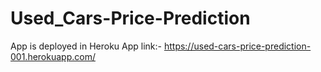 # Used_Cars-Price-Prediction

App is deployed in Heroku
App link:- https://used-cars-price-prediction-001.herokuapp.com/
